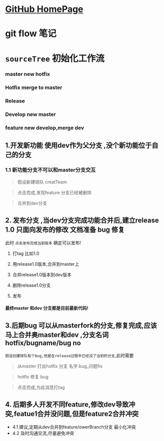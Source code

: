 # [GitHub HomePage](https://github.com/DevDragonLi)

# git flow 笔记  
# `sourceTree` 初始化工作流

### master  		  new  hotfix
### Hotfix  		  merge to  master
### Release  
### Develop  	     new master
###  feature 		  new  develop,merge  dev

## 1.开发新功能 使用dev作为父分支 ,没个新功能位于自己的分支
### 1.1 新功能分支不可以和master分支交互

>假设新建球队  creatTeam

>点击完成,发现feature 分支已经被删除

>合并到dev分支
	
	

## 2. 发布分支 ,当dev分支完成功能合并后,建立release 1.0 只面向发布的修改 文档准备 bug 修复 
此时  `点击发布完成当前版本`  确定可以发布!

1. 打tag   比如1.0

2. 用release1.0版本,合并到master上 

3. 合并release1.0版本到dev版本 

4. 删除release1.0分支

5. 发布 


#### 最终master 和dev 分支都是目前最新代码!


## 3.后期bug  可以从masterfork的分支,修复完成,应该马上合并奥master和dev ,分支名词 hotfix/bugname/bug no

`假设创建球队有个bug,但是在release过程中已经没了当初的分支`,此时需要

> 从master 打出hotfix 分支 名字 bug_问题fix
 

> hotfix 修复 bug

> 点击完成,为此消息打tag 



## 4. 后期多人开发不同feature,修改dev导致冲突,featue1合并没问题,但是feature2合并冲突


- 4.1  建议,定期从dev合并到feature/owerBranch分支 最小化冲突
- 4.2  及时沟通交流,尽量避免冲突
 


 






 


